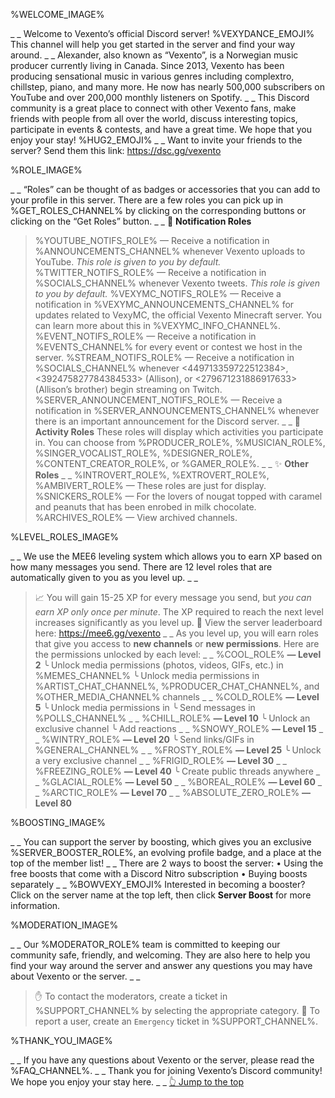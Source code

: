 %WELCOME_IMAGE%

_ _
Welcome to Vexento’s official Discord server! %VEXYDANCE_EMOJI% This channel will help you get started in the server and find your way around.
_ _
Alexander, also known as “Vexento”, is a Norwegian music producer currently living in Canada. Since 2013, Vexento has been producing sensational music in various genres including complextro, chillstep, piano, and many more. He now has nearly 500,000 subscribers on YouTube and over 200,000 monthly listeners on Spotify.
_ _
This Discord community is a great place to connect with other Vexento fans, make friends with people from all over the world, discuss interesting topics, participate in events & contests, and have a great time. We hope that you enjoy your stay! %HUG2_EMOJI%
_ _
Want to invite your friends to the server? Send them this link:
<https://dsc.gg/vexento>

%ROLE_IMAGE%

_ _
“Roles” can be thought of as badges or accessories that you can add to your profile in this server. There are a few roles you can pick up in %GET_ROLES_CHANNEL% by clicking on the corresponding buttons or clicking on the “Get Roles” button.
_ _
🔔 **Notification Roles**
> %YOUTUBE_NOTIFS_ROLE% — Receive a notification in %ANNOUNCEMENTS_CHANNEL% whenever Vexento uploads to YouTube. *This role is given to you by default.*
> %TWITTER_NOTIFS_ROLE% — Receive a notification in %SOCIALS_CHANNEL% whenever Vexento tweets. *This role is given to you by default.*
> %VEXYMC_NOTIFS_ROLE% — Receive a notification in %VEXYMC_ANNOUNCEMENTS_CHANNEL% for updates related to VexyMC, the official Vexento Minecraft server. You can learn more about this in %VEXYMC_INFO_CHANNEL%.
> %EVENT_NOTIFS_ROLE% — Receive a notification in %EVENTS_CHANNEL% for every event or contest we host in the server.
> %STREAM_NOTIFS_ROLE% — Receive a notification in %SOCIALS_CHANNEL% whenever <449713359722512384>, <392475827784384533> (Allison), or <279671231886917633> (Allison’s brother) begin streaming on Twitch.
> %SERVER_ANNOUNCEMENT_NOTIFS_ROLE% — Receive a notification in %SERVER_ANNOUNCEMENTS_CHANNEL% whenever there is an important announcement for the Discord server.
_ _
🎉 **Activity Roles**
These roles will display which activities you participate in.
> You can choose from %PRODUCER_ROLE%, %MUSICIAN_ROLE%, %SINGER_VOCALIST_ROLE%, %DESIGNER_ROLE%, %CONTENT_CREATOR_ROLE%, or %GAMER_ROLE%.
_ _
✨ **Other Roles**
_ _
> %INTROVERT_ROLE%, %EXTROVERT_ROLE%, %AMBIVERT_ROLE% — These roles are just for display.
> %SNICKERS_ROLE% — For the lovers of nougat topped with caramel and peanuts that has been enrobed in milk chocolate.
> %ARCHIVES_ROLE% — View archived channels.

%LEVEL_ROLES_IMAGE%

_ _
We use the MEE6 leveling system which allows you to earn XP based on how many messages you send. There are 12 level roles that are automatically given to you as you level up.
_ _
> 📈 You will gain 15-25 XP for every message you send, but *you can earn XP only once per minute*. The XP required to reach the next level increases significantly as you level up.
> 🏅 View the server leaderboard here: <https://mee6.gg/vexento>
_ _
As you level up, you will earn roles that give you access to **new channels** or **new permissions**. Here are the permissions unlocked by each level:
_ _
%COOL_ROLE% **— Level 2**
╰ Unlock media permissions (photos, videos, GIFs, etc.) in %MEMES_CHANNEL%
╰ Unlock media permissions in %ARTIST_CHAT_CHANNEL%, %PRODUCER_CHAT_CHANNEL%, and %OTHER_MEDIA_CHANNEL% channels
_ _
%COLD_ROLE% **— Level 5**
╰ Unlock media permissions in 
╰ Send messages in %POLLS_CHANNEL%
_ _
%CHILL_ROLE% **— Level 10**
╰ Unlock an exclusive channel
╰ Add reactions
_ _
%SNOWY_ROLE% **— Level 15**
_ _
%WINTRY_ROLE% **— Level 20**
╰ Send links/GIFs in %GENERAL_CHANNEL%
_ _
%FROSTY_ROLE% **— Level 25**
╰ Unlock a very exclusive channel
_ _
%FRIGID_ROLE% **— Level 30**
_ _
%FREEZING_ROLE% **— Level 40**
╰ Create public threads anywhere
_ _
%GLACIAL_ROLE% **— Level 50**
_ _
%BOREAL_ROLE% **— Level 60**
_ _
%ARCTIC_ROLE% **— Level 70**
_ _
%ABSOLUTE_ZERO_ROLE% **— Level 80**

%BOOSTING_IMAGE%

_ _
You can support the server by boosting, which gives you an exclusive %SERVER_BOOSTER_ROLE%, an evolving profile badge, and a place at the top of the member list!
_ _
There are 2 ways to boost the server:
• Using the free boosts that come with a Discord Nitro subscription
• Buying boosts separately
_ _
%BOWVEXY_EMOJI% Interested in becoming a booster? Click on the server name at the top left, then click **Server Boost** for more information.

%MODERATION_IMAGE%

_ _
Our %MODERATOR_ROLE% team is committed to keeping our community safe, friendly, and welcoming. They are also here to help you find your way around the server and answer any questions you may have about Vexento or the server.
_ _
> ✋ To contact the moderators, create a ticket in %SUPPORT_CHANNEL% by selecting the appropriate category.
> 🚨 To report a user, create an `Emergency` ticket in %SUPPORT_CHANNEL%.

%THANK_YOU_IMAGE%

_ _
If you have any questions about Vexento or the server, please read the %FAQ_CHANNEL%.
_ _
Thank you for joining Vexento’s Discord community! We hope you enjoy your stay here. 
_ _
[👆 Jump to the top](%JUMP_TO_TOP%)
